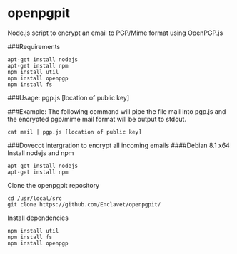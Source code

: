 # openpgpit
Node.js script to encrypt an email to PGP/Mime format using OpenPGP.js

###Requirements
```
apt-get install nodejs
apt-get install npm
npm install util
npm install openpgp
npm install fs
```
###Usage:
pgp.js [location of public key]

###Example:
The following command will pipe the file mail into pgp.js and the encrypted pgp/mime mail format will be output to stdout.
```
cat mail | pgp.js [location of public key]
```
###Dovecot intergration to encrypt all incoming emails
####Debian 8.1 x64
Install nodejs and npm
```
apt-get install nodejs
apt-get install npm
```

Clone the openpgpit repository
```
cd /usr/local/src
git clone https://github.com/Enclavet/openpgpit/
```

Install dependencies
```
npm install util
npm install fs
npm install openpgp
```
